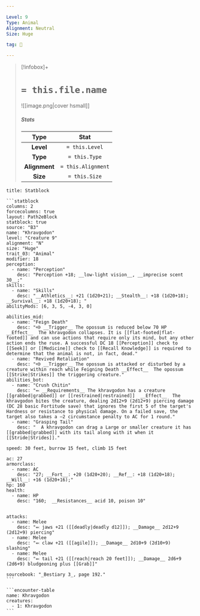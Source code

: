 ```yaml
---

Level: 9
Type: Animal
Alignment: Neutral
Size: Huge

tag: 👹

---
```


> [!infobox]+
> #  `= this.file.name`
> ![[image.png|cover hsmall]]
> ##### Stats
> Type | Stat |
> :---:|:---:|
> **Level** | `= this.Level` |
> **Type** | `= this.Type` |
> **Alignment** | `= this.Alignment` |
> **Size** | `= this.Size` |



````ad-info
title: Statblock

```statblock
columns: 2
forcecolumns: true
layout: Path2eBlock
statblock: true
source: "B3"
name: "Khravgodon"
level: "Creature 9"
alignment: "N"
size: "Huge"
trait_03: "Animal"
modifier: 18
perception:
  - name: "Perception"
    desc: "Perception +18; __low-light vision__, __imprecise scent 30__;"
skills:
  - name: "Skills"
    desc: "__Athletics__: +21 (1d20+21); __Stealth__: +18 (1d20+18); __Survival__: +18 (1d20+18); "
abilityMods: [6, 3, 5, -4, 3, 0]

abilities_mid:
  - name: "Feign Death"
    desc: "⬲ __Trigger__ The opossum is reduced below 70 HP __Effect__  The khravgodon collapses. It is [[flat-footed|flat-footed]] and can use actions that require only its mind, but any other action ends the ruse. A successful DC 18 [[Perception]] check to [[Seek]] or [[Medicine]] check to [[Recall Knowledge]] is required to determine that the animal is not, in fact, dead."
  - name: "Revived Retaliation"
    desc: "⬲ __Trigger__ The opossum is attacked or disturbed by a creature within reach while Feigning Death __Effect__  The opossum [[Strike|Strikes]] the triggering creature."
abilities_bot:
  - name: "Crush Chitin"
    desc: "⬻ __Requirements__ The khravgodon has a creature [[grabbed|grabbed]] or [[restrained|restrained]]  __Effect__  The khravgodon bites the creature, dealing 2d12+9 (2d12+9) piercing damage (DC 28 basic Fortitude save) that ignores the first 5 of the target's Hardness or resistance to physical damage. On a failed save, the target also takes a –2 circumstance penalty to AC for 1 round."
  - name: "Grasping Tail"
    desc: "  A khravgodon can drag a Large or smaller creature it has [[grabbed|grabbed]] with its tail along with it when it [[Stride|Strides]]."

speed: 30 feet, burrow 15 feet, climb 15 feet

ac: 27
armorclass:
  - name: AC
    desc: "27; __Fort__: +20 (1d20+20); __Ref__: +18 (1d20+18); __Will__: +16 (1d20+16);"
hp: 160
health:
  - name: HP
    desc: "160;  __Resistances__ acid 10, poison 10"


attacks:
  - name: Melee
    desc: "⬻ jaws +21 ([[deadly|deadly d12]]); __Damage__ 2d12+9 (2d12+9) piercing"
  - name: Melee
    desc: "⬻ claw +21 ([[agile]]); __Damage__ 2d10+9 (2d10+9) slashing"
  - name: Melee
    desc: "⬻ tail +21 ([[reach|reach 20 feet]]); __Damage__ 2d6+9 (2d6+9) bludgeoning plus [[Grab]]"

sourcebook: "_Bestiary 3_, page 192."
```

```encounter-table
name: Khravgodon
creatures:
  - 1: Khravgodon
```

````


